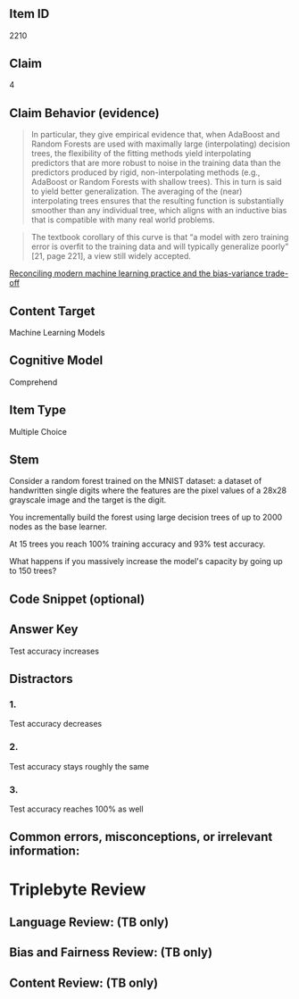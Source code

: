 #


## Item ID
2210

## Claim

4

## Claim Behavior (evidence)


> In particular, they give empirical evidence that, when AdaBoost and Random
Forests are used with maximally large (interpolating) decision trees, the flexibility of the fitting
methods yield interpolating predictors that are more robust to noise in the training data than
the predictors produced by rigid, non-interpolating methods (e.g., AdaBoost or Random Forests
with shallow trees). This in turn is said to yield better generalization. The averaging of the (near)
interpolating trees ensures that the resulting function is substantially smoother than any individual
tree, which aligns with an inductive bias that is compatible with many real world problems.


> The textbook corollary of this curve is that “a model with zero training error
is overfit to the training data and will typically generalize poorly” [21, page 221], a view still widely
accepted.

[Reconciling modern machine learning practice
and the bias-variance trade-off](https://www.cs.columbia.edu/~djhsu/papers/biasvariance-arxiv.pdf)

## Content Target

Machine Learning Models

## Cognitive Model

Comprehend

## Item Type

Multiple Choice

## Stem

Consider a random forest trained on the MNIST dataset: a dataset of handwritten single digits where the features are the pixel values of a 28x28 grayscale image and the target is the digit. 

You incrementally build the forest using large decision trees of up to 2000 nodes as the base learner. 

At 15 trees you reach 100% training accuracy and 93% test accuracy. 

What happens if you massively increase the model's capacity by going up to 150 trees?

## Code Snippet (optional)


## Answer Key

Test accuracy increases 

## Distractors
### 1.

Test accuracy decreases

### 2.

Test accuracy stays roughly the same

### 3.

Test accuracy reaches 100% as well


## Common errors, misconceptions, or irrelevant information:


# Triplebyte Review


## Language Review: (TB only)


## Bias and Fairness Review: (TB only)


## Content Review: (TB only)

